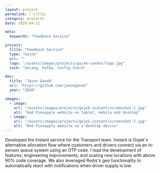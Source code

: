 ```yaml
---
layout: project
permalink: /:title/
category: projects
date: 2020-04-21

meta:
  keywords: "Feedback Service"

project:
  title: "Feedback Service"
  type: "Gojek"
  url: ""
  logo: "/assets/images/projects/gojek-candor/logo.jpg"
  tech: "Golang, Kafka, Config Store"

dev:
  title: "Jason Ganub"
  url: "https://github.com/jasonganub"
  year: "2020"

images:
  - image:
    url: "/assets/images/projects/gojek-instant/screenshot-1.jpg"
    alt: "Red Pineapple website on tablet, mobile and desktop"
  - image:
    url: "/assets/images/projects/gojek-instant/screenshot-2.jpg"
    alt: "Red Pineapple website on a desktop device"
---
```

<p>Developed the Instant service for the Transport team. Instant is Gojek's alternative allocation flow where customers and drivers connect via an in-person queue system using an OTP code. I lead the development of features, engineering improvements, and scaling new locations with above 90% code coverage. We also leveraged Redis's geo functionality to automatically react with notifications when driver supply is low.</p>